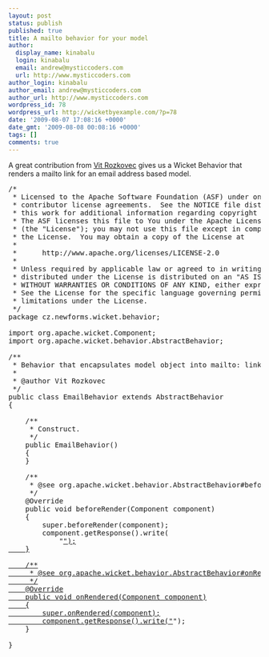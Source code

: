 ```yaml
---
layout: post
status: publish
published: true
title: A mailto behavior for your model
author:
  display_name: kinabalu
  login: kinabalu
  email: andrew@mysticcoders.com
  url: http://www.mysticcoders.com
author_login: kinabalu
author_email: andrew@mysticcoders.com
author_url: http://www.mysticcoders.com
wordpress_id: 78
wordpress_url: http://wicketbyexample.com/?p=78
date: '2009-08-07 17:08:16 +0000'
date_gmt: '2009-08-08 00:08:16 +0000'
tags: []
comments: true
---
```

A great contribution from <a href="http://www.komuso.cz/" target="_blank">Vit Rozkovec</a> gives us a Wicket Behavior that renders a mailto link for an email address based model.<a id="more"></a><a id="more-78"></a>

<pre lang="java" colla="+">
/*
 * Licensed to the Apache Software Foundation (ASF) under one or more
 * contributor license agreements.  See the NOTICE file distributed with
 * this work for additional information regarding copyright ownership.
 * The ASF licenses this file to You under the Apache License, Version 2.0
 * (the "License"); you may not use this file except in compliance with
 * the License.  You may obtain a copy of the License at
 *
 *      http://www.apache.org/licenses/LICENSE-2.0
 *
 * Unless required by applicable law or agreed to in writing, software
 * distributed under the License is distributed on an "AS IS" BASIS,
 * WITHOUT WARRANTIES OR CONDITIONS OF ANY KIND, either express or implied.
 * See the License for the specific language governing permissions and
 * limitations under the License.
 */
package cz.newforms.wicket.behavior;

import org.apache.wicket.Component;
import org.apache.wicket.behavior.AbstractBehavior;

/**
 * Behavior that encapsulates model object into mailto: link.
 *
 * @author Vit Rozkovec
 */
public class EmailBehavior extends AbstractBehavior
{

	/**
	 * Construct.
	 */
	public EmailBehavior()
	{
	}

	/**
	 * @see org.apache.wicket.behavior.AbstractBehavior#beforeRender(org.apache.wicket.Component)
	 */
	@Override
	public void beforeRender(Component component)
	{
		super.beforeRender(component);
		component.getResponse().write(
			"<a href='mailto:" + component.getDefaultModelObjectAsString() + "'>");
	}

	/**
	 * @see org.apache.wicket.behavior.AbstractBehavior#onRendered(org.apache.wicket.Component)
	 */
	@Override
	public void onRendered(Component component)
	{
		super.onRendered(component);
		component.getResponse().write("</a>");
	}

}
</pre>
